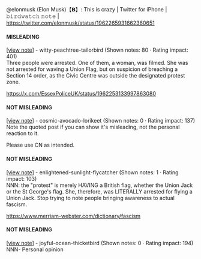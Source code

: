 @elonmusk (Elon Musk)【𝗕】: This is crazy | Twitter for iPhone | 𝚋𝚒𝚛𝚍𝚠𝚊𝚝𝚌𝚑 𝚗𝚘𝚝𝚎 | https://twitter.com/elonmusk/status/1962265931662360651

#### MISLEADING

[[view note]](https://x.com/i/birdwatch/n/1962293778129039732) - witty-peachtree-tailorbird (Shown notes: 80 · Rating impact: 401)\
Three people were arrested. One of them, a woman, was filmed. She was not arrested for waving a Union Flag, but on suspicion of breaching a Section 14 order, as the Civic Centre was outside the designated protest zone.

https://x.com/EssexPoliceUK/status/1962253133997863080

#### NOT MISLEADING

[[view note]](https://x.com/i/birdwatch/n/1962344151669760240) - cosmic-avocado-lorikeet (Shown notes: 0 · Rating impact: 137)\
Note the quoted post if you can show it's misleading, not the personal reaction to it.

Please use CN as intended.

#### NOT MISLEADING

[[view note]](https://x.com/i/birdwatch/n/1962296400542343282) - enlightened-sunlight-flycatcher (Shown notes: 1 · Rating impact: 103)\
NNN: the "protest" is merely HAVING a British flag, whether the Union Jack or the St George's flag. She, therefore, was LITERALLY arrested for flying a Union Jack. Stop trying to note people bringing awareness to actual fascism.

https://www.merriam-webster.com/dictionary/fascism

#### NOT MISLEADING

[[view note]](https://x.com/i/birdwatch/n/1962294493794693325) - joyful-ocean-thicketbird (Shown notes: 0 · Rating impact: 194)\
NNN- Personal opinion 
